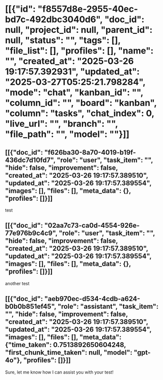 # [[{"id": "f8557d8e-2955-40ec-bd7c-492dbc3040d6", "doc_id": null, "project_id": null, "parent_id": null, "status": "", "tags": [], "file_list": [], "profiles": [], "name": "", "created_at": "2025-03-26 19:17:57.392931", "updated_at": "2025-03-27T05:25:21.798284", "mode": "chat", "kanban_id": "", "column_id": "", "board": "kanban", "column": "tasks", "chat_index": 0, "live_url": "", "branch": "", "file_path": "", "model": ""}]]
## [[{"doc_id": "f626ba30-8a70-4019-b19f-436dc7d10fd7", "role": "user", "task_item": "", "hide": false, "improvement": false, "created_at": "2025-03-26 19:17:57.389510", "updated_at": "2025-03-26 19:17:57.389554", "images": [], "files": [], "meta_data": {}, "profiles": []}]]
test
## [[{"doc_id": "02aa7c73-ca0d-4554-926e-77e976b9c4c9", "role": "user", "task_item": "", "hide": false, "improvement": false, "created_at": "2025-03-26 19:17:57.389510", "updated_at": "2025-03-26 19:17:57.389554", "images": [], "files": [], "meta_data": {}, "profiles": []}]]
another test
## [[{"doc_id": "aeb970ec-d534-4cdb-a624-b0b0b851ef45", "role": "assistant", "task_item": "", "hide": false, "improvement": false, "created_at": "2025-03-26 19:17:57.389510", "updated_at": "2025-03-26 19:17:57.389554", "images": [], "files": [], "meta_data": {"time_taken": 0.7513892650604248, "first_chunk_time_taken": null, "model": "gpt-4o"}, "profiles": []}]]
Sure, let me know how I can assist you with your test!